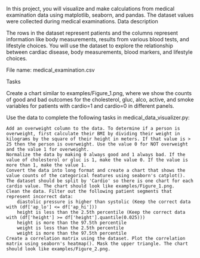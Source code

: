 In this project, you will visualize and make calculations from medical examination data using matplotlib, seaborn, and pandas. The dataset values were collected during medical examinations.
Data description

The rows in the dataset represent patients and the columns represent information like body measurements, results from various blood tests, and lifestyle choices. You will use the dataset to explore the relationship between cardiac disease, body measurements, blood markers, and lifestyle choices.

File name: medical_examination.csv

Tasks

Create a chart similar to examples/Figure_1.png, where we show the counts of good and bad outcomes for the cholesterol, gluc, alco, active, and smoke variables for patients with cardio=1 and cardio=0 in different panels.

Use the data to complete the following tasks in medical_data_visualizer.py:

    Add an overweight column to the data. To determine if a person is overweight, first calculate their BMI by dividing their weight in kilograms by the square of their height in meters. If that value is > 25 then the person is overweight. Use the value 0 for NOT overweight and the value 1 for overweight.
    Normalize the data by making 0 always good and 1 always bad. If the value of cholesterol or gluc is 1, make the value 0. If the value is more than 1, make the value 1.
    Convert the data into long format and create a chart that shows the value counts of the categorical features using seaborn's catplot(). The dataset should be split by 'Cardio' so there is one chart for each cardio value. The chart should look like examples/Figure_1.png.
    Clean the data. Filter out the following patient segments that represent incorrect data:
        diastolic pressure is higher than systolic (Keep the correct data with (df['ap_lo'] <= df['ap_hi']))
        height is less than the 2.5th percentile (Keep the correct data with (df['height'] >= df['height'].quantile(0.025)))
        height is more than the 97.5th percentile
        weight is less than the 2.5th percentile
        weight is more than the 97.5th percentile
    Create a correlation matrix using the dataset. Plot the correlation matrix using seaborn's heatmap(). Mask the upper triangle. The chart should look like examples/Figure_2.png.
